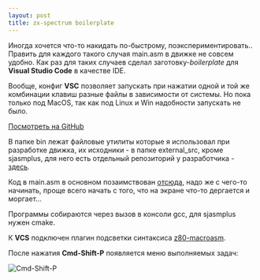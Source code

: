 ```yaml
---
layout: post
title: zx-spectrum boilerplate
---
```


Иногда хочется что-то накидать по-быстрому,  поэкспериментировать.. Править для каждого такого случая main.asm в движке не совсем удобно. Как раз для таких случаев сделал заготовку-*boilerplate* для **Visual Studio Code** в качестве IDE.

Вообще, конфиг **VSC** позволяет запускать при нажатии одной и той же комбинации клавиш разные файлы в зависимости от системы. Но пока только под MacOS, так как под Linux и Win надобности запускать не было.

[Посмотреть на GitHub](https://github.com/zxwanderer/zx-boilerplate)

В папке bin лежат файловые утилиты которые я использовал при разработке движка, их исходники - в папке external_src, кроме sjasmplus, для него есть отдельный репозиторий у разработчика - [здесь](https://github.com/mkoloberdin/sjasmplus).

Код в main.asm в основном позаимствован [отсюда](http://hype.retroscene.org/blog/dev/477.html), надо же с чего-то начинать, проще всего начать с того, что на экране что-то дергается и моргает...

Программы собираются через вызов в консоли gcc, для sjasmplus нужен cmake.

К **VCS** подключен плагин подсветки синтаксиса [z80-macroasm](https://github.com/mborik/z80-macroasm-vscode).

После нажатия **Cmd-Shift-P** появляется меню выполняемых задач:

![Cmd-Shift-P](/images/Cmd-Shift-P.png)